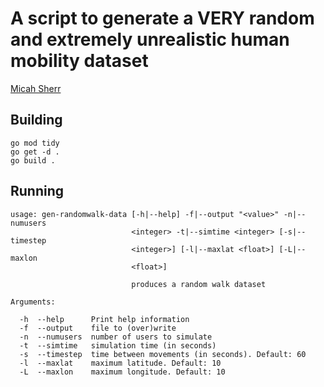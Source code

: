 # A script to generate a VERY random and extremely unrealistic human mobility dataset

[Micah Sherr](https://micahsherr.com)

## Building

```
go mod tidy
go get -d .
go build .
```

## Running

```
usage: gen-randomwalk-data [-h|--help] -f|--output "<value>" -n|--numusers
                           <integer> -t|--simtime <integer> [-s|--timestep
                           <integer>] [-l|--maxlat <float>] [-L|--maxlon
                           <float>]

                           produces a random walk dataset

Arguments:

  -h  --help      Print help information
  -f  --output    file to (over)write
  -n  --numusers  number of users to simulate
  -t  --simtime   simulation time (in seconds)
  -s  --timestep  time between movements (in seconds). Default: 60
  -l  --maxlat    maximum latitude. Default: 10
  -L  --maxlon    maximum longitude. Default: 10
```
